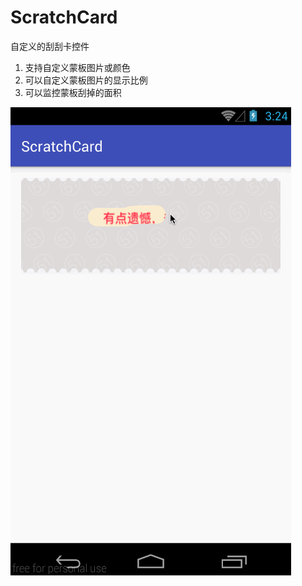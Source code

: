 # ScratchCard
自定义的刮刮卡控件  

1. 支持自定义蒙板图片或颜色
2. 可以自定义蒙板图片的显示比例
3. 可以监控蒙板刮掉的面积

![](https://github.com/kanglongba/ScratchCard/blob/master/screenshot/scratchcard.gif)
